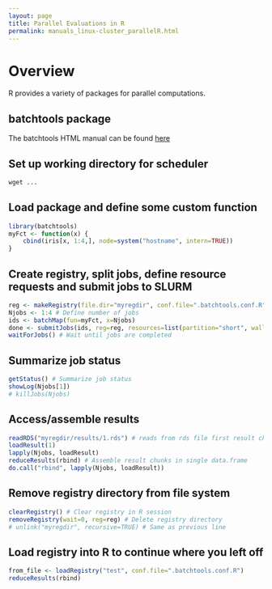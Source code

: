 ```yaml
---
layout: page
title: Parallel Evaluations in R 
permalink: manuals_linux-cluster_parallelR.html
---
```


# Overview
R provides a variety of packages for parallel computations.

## batchtools package 

The batchtools HTML manual can be found [here](https://mllg.github.io/batchtools/articles/batchtools.html)

## Set up working directory for scheduler
```r
wget ...
```

## Load package and define some custom function
```r
library(batchtools)
myFct <- function(x) {
	cbind(iris[x, 1:4,], node=system("hostname", intern=TRUE))
}
```

## Create registry, split jobs, define resource requests and submit jobs to SLURM
```r
reg <- makeRegistry(file.dir="myregdir", conf.file=".batchtools.conf.R")
Njobs <- 1:4 # Define number of jobs
ids <- batchMap(fun=myFct, x=Njobs) 
done <- submitJobs(ids, reg=reg, resources=list(partition="short", walltime=60, ntasks=1, ncpus=1, memory=1024))
waitForJobs() # Wait until jobs are completed
```

## Summarize job status 
```r
getStatus() # Summarize job status
showLog(Njobs[1])
# killJobs(Njobs)
```

## Access/assemble results
```r
readRDS("myregdir/results/1.rds") # reads from rds file first result chunk
loadResult(1) 
lapply(Njobs, loadResult)
reduceResults(rbind) # Assemble result chunks in single data.frame
do.call("rbind", lapply(Njobs, loadResult))
```

## Remove registry directory from file system
```r
clearRegistry() # Clear registry in R session
removeRegistry(wait=0, reg=reg) # Delete registry directory
# unlink("myregdir", recursive=TRUE) # Same as previous line
```

## Load registry into R to continue where you left off
```r
from_file <- loadRegistry("test", conf.file=".batchtools.conf.R")
reduceResults(rbind)
```


